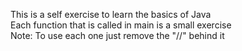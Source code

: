 This is a self exercise to learn the basics of Java <br>
Each function that is called in main is a small exercise <br>
Note: To use each one just remove the "//" behind it
